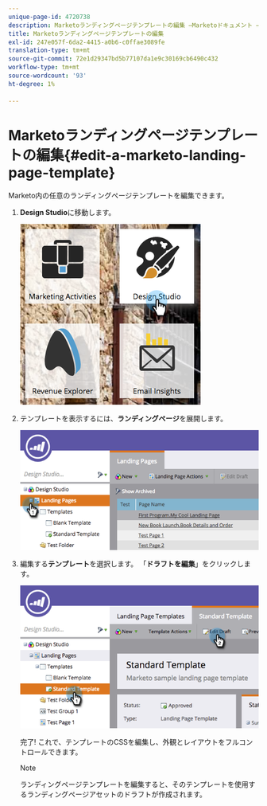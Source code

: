 ```yaml
---
unique-page-id: 4720738
description: Marketoランディングページテンプレートの編集 —Marketoドキュメント — 製品ドキュメント
title: Marketoランディングページテンプレートの編集
exl-id: 247e057f-6da2-4415-a0b6-c0ffae3089fe
translation-type: tm+mt
source-git-commit: 72e1d29347bd5b77107da1e9c30169cb6490c432
workflow-type: tm+mt
source-wordcount: '93'
ht-degree: 1%

---
```


# Marketoランディングページテンプレートの編集{#edit-a-marketo-landing-page-template}

Marketo内の任意のランディングページテンプレートを編集できます。

1. **Design Studio**&#x200B;に移動します。

   ![](assets/designstudio.png)

1. テンプレートを表示するには、**ランディングページ**&#x200B;を展開します。

   ![](assets/image2015-5-21-12-3a40-3a3.png)

1. 編集する&#x200B;**テンプレート**&#x200B;を選択します。 「**ドラフトを編集**」をクリックします。

   ![](assets/image2015-5-21-12-3a37-3a54.png)

   完了! これで、テンプレートのCSSを編集し、外観とレイアウトをフルコントロールできます。

   >[!NOTE]
   >
   >ランディングページテンプレートを編集すると、そのテンプレートを使用するランディングページアセットのドラフトが作成されます。
